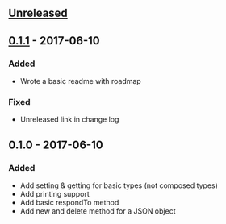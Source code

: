 ## [Unreleased]

## [0.1.1] - 2017-06-10
### Added
- Wrote a basic readme with roadmap

### Fixed
- Unreleased link in change log

## 0.1.0 - 2017-06-10
### Added
- Add setting & getting for basic types (not composed types)
- Add printing support
- Add basic respondTo method
- Add new and delete method for a JSON object

[Unreleased]: https://github.com/MadcapJake/citrine-json/compare/v0.1.0...HEAD
[0.1.1]: https://github.com/MadcapJake/citrine-json/compare/v0.1.0...v0.1.1
